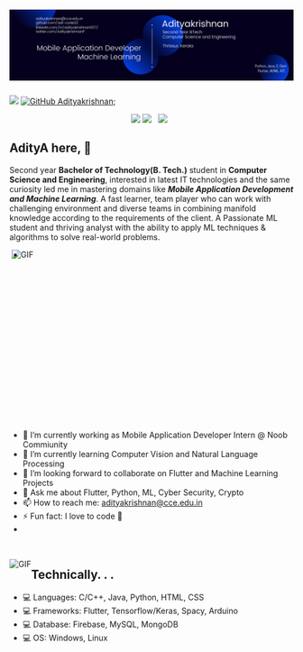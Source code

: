 # [![Adityakrishnan header](https://github.com/adi-code22/adi-code22/blob/main/files/Adityakrishnan.png?raw=true)](https://www.linkedin.com/in/adityakrishnan007/)
![](https://visitor-badge.glitch.me/badge?page_id=adi-code22.adi-code22)
[![GitHub Adityakrishnan](https://img.shields.io/github/followers/adi-code22?label=follow&style=social)](https://github.com/adi-code22);
<p align='center'>
<a href="https://www.linkedin.com/in/adityakrishnan007/"><img height="30" src="https://github.com/WaylonWalker/WaylonWalker/blob/main/icon/linkedin.png?raw=true"></a>
<a href="https://twitter.com/AdityakrishnanP"><img height="30" src="https://github.com/WaylonWalker/WaylonWalker/blob/main/icon/twitter.png?raw=true"></a>&nbsp;&nbsp;
<a href="https://instagram.com/adityakrishnan_22"><img height="30" src="https://github.com/WaylonWalker/WaylonWalker/blob/main/icon/instagram.jpg?raw=true"></a>&nbsp;&nbsp;
</p>

 

## AdityA here,   👋
Second year **Bachelor of Technology(B. Tech.)** student in **Computer Science and Engineering**, interested in latest IT technologies and the same curiosity led me in mastering domains like ***Mobile Application Development and Machine Learning***. A fast learner, team player who can work with challenging environment and diverse teams in combining manifold knowledge according to the requirements of the client. A Passionate ML student and thriving analyst with the ability to apply ML techniques & algorithms to solve real-world problems.

<!-- <p align="left"> <img src="https://github-readme-stats.vercel.app/api?username=adi-code22&show_icons=true&theme=gotham" alt="adi-code22" width="453" height="320"/> -->

<img align="right" alt="GIF" src="https://github.com/abhisheknaiidu/abhisheknaiidu/blob/master/code.gif?raw=true" width="500" height="320" />

- 
- 🔭 I’m currently working as Mobile Application Developer Intern @ Noob Commiunity
- 🌱 I’m currently learning Computer Vision and Natural Language Processing
- 👯 I’m looking forward to collaborate on Flutter and Machine Learning Projects
- 💬 Ask me about Flutter, Python, ML, Cyber Security, Crypto
- 📫 How to reach me: adityakrishnan@cce.edu.in
- ⚡ Fun fact: I love to code 🤪 
- 

<p>&nbsp;</p>



<img align="left" alt="GIF" src="https://github-readme-stats-eight-theta.vercel.app/api?username=adi-code22&show_icons=true&include_all_commits=true&count_private=true&bg_color=333399,333399,333399,000000&title_color=fff&text_color=fff&icon_color=fff" />


## Technically. . .
- 💻 Languages: C/C++, Java, Python, HTML, CSS
- 💻 Frameworks: Flutter, Tensorflow/Keras, Spacy, Arduino
- 💻 Database: Firebase, MySQL, MongoDB
- 💻 OS: Windows, Linux



